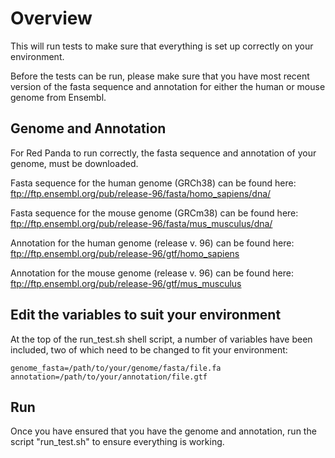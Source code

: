 # Overview
This will run tests to make sure that everything is set up correctly on your environment.

Before the tests can be run, please make sure that you have most recent version of the fasta sequence and annotation for either the human or mouse genome from Ensembl. 

## Genome and Annotation

For Red Panda to run correctly, the fasta sequence and annotation of your genome, must be downloaded. 

Fasta sequence for the human genome (GRCh38) can be found here: ftp://ftp.ensembl.org/pub/release-96/fasta/homo_sapiens/dna/

Fasta sequence for the mouse genome (GRCm38) can be found here: ftp://ftp.ensembl.org/pub/release-96/fasta/mus_musculus/dna/

Annotation for the human genome (release v. 96) can be found here: ftp://ftp.ensembl.org/pub/release-96/gtf/homo_sapiens

Annotation for the mouse genome (release v. 96) can be found here: ftp://ftp.ensembl.org/pub/release-96/gtf/mus_musculus

## Edit the variables to suit your environment
At the top of the run_test.sh shell script, a number of variables have been included, two of which need to be changed to fit your environment:

    genome_fasta=/path/to/your/genome/fasta/file.fa
    annotation=/path/to/your/annotation/file.gtf
    
## Run

Once you have ensured that you have the genome and annotation, run the script "run_test.sh" to ensure everything is working.
